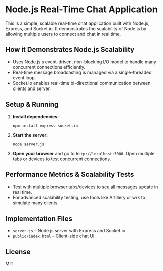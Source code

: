 # Node.js Real-Time Chat Application

This is a simple, scalable real-time chat application built with Node.js, Express, and Socket.io. It demonstrates the scalability of Node.js by allowing multiple users to connect and chat in real time.

## How it Demonstrates Node.js Scalability

- Uses Node.js's event-driven, non-blocking I/O model to handle many concurrent connections efficiently.
- Real-time message broadcasting is managed via a single-threaded event loop.
- Socket.io enables real-time bi-directional communication between clients and server.

## Setup & Running

1. **Install dependencies:**
    ```
    npm install express socket.io
    ```
2. **Start the server:**
    ```
    node server.js
    ```
3. **Open your browser** and go to `http://localhost:3000`. Open multiple tabs or devices to test concurrent connections.

## Performance Metrics & Scalability Tests

- Test with multiple browser tabs/devices to see all messages update in real time.
- For advanced scalability testing, use tools like Artillery or wrk to simulate many clients.

## Implementation Files

- `server.js` – Node.js server with Express and Socket.io
- `public/index.html` – Client-side chat UI

## License

MIT
